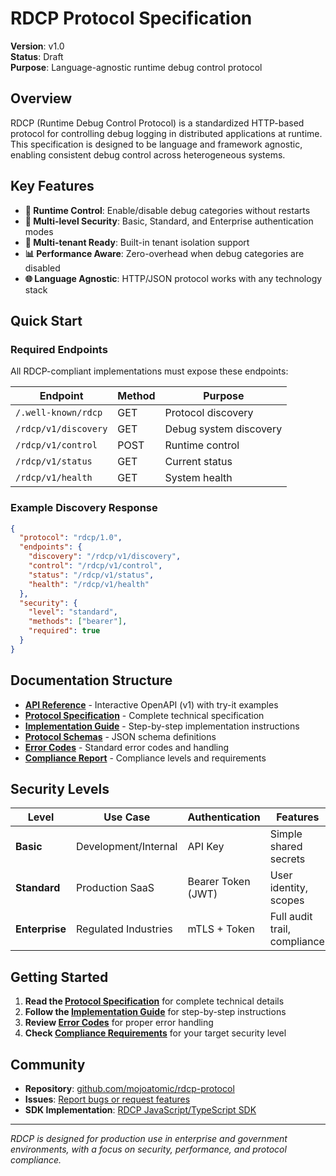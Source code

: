 # RDCP Protocol Specification

**Version**: v1.0  
**Status**: Draft  
**Purpose**: Language-agnostic runtime debug control protocol

## Overview

RDCP (Runtime Debug Control Protocol) is a standardized HTTP-based protocol for controlling debug logging in distributed applications at runtime. This specification is designed to be language and framework agnostic, enabling consistent debug control across heterogeneous systems.

## Key Features

- **🚀 Runtime Control**: Enable/disable debug categories without restarts
- **🔐 Multi-level Security**: Basic, Standard, and Enterprise authentication modes  
- **🏢 Multi-tenant Ready**: Built-in tenant isolation support
- **📊 Performance Aware**: Zero-overhead when debug categories are disabled
- **🌐 Language Agnostic**: HTTP/JSON protocol works with any technology stack

## Quick Start

### Required Endpoints

All RDCP-compliant implementations must expose these endpoints:

| Endpoint | Method | Purpose |
|----------|--------|---------|
| `/.well-known/rdcp` | GET | Protocol discovery |
| `/rdcp/v1/discovery` | GET | Debug system discovery |
| `/rdcp/v1/control` | POST | Runtime control |
| `/rdcp/v1/status` | GET | Current status |
| `/rdcp/v1/health` | GET | System health |

### Example Discovery Response

```json
{
  "protocol": "rdcp/1.0",
  "endpoints": {
    "discovery": "/rdcp/v1/discovery",
    "control": "/rdcp/v1/control",
    "status": "/rdcp/v1/status",
    "health": "/rdcp/v1/health"
  },
  "security": {
    "level": "standard",
    "methods": ["bearer"],
    "required": true
  }
}
```

## Documentation Structure

- **[API Reference](/api/)** - Interactive OpenAPI (v1) with try-it examples
- **[Protocol Specification](rdcp-protocol-specification.md)** - Complete technical specification
- **[Implementation Guide](rdcp-implementation-guide.md)** - Step-by-step implementation instructions
- **[Protocol Schemas](protocol-schemas.md)** - JSON schema definitions
- **[Error Codes](error-codes.md)** - Standard error codes and handling
- **[Compliance Report](PROTOCOL-COMPLIANCE-REPORT.md)** - Compliance levels and requirements

## Security Levels

| Level | Use Case | Authentication | Features |
|-------|----------|----------------|----------|
| **Basic** | Development/Internal | API Key | Simple shared secrets |
| **Standard** | Production SaaS | Bearer Token (JWT) | User identity, scopes |
| **Enterprise** | Regulated Industries | mTLS + Token | Full audit trail, compliance |

## Getting Started

1. **Read the [Protocol Specification](rdcp-protocol-specification.md)** for complete technical details
2. **Follow the [Implementation Guide](rdcp-implementation-guide.md)** for step-by-step instructions  
3. **Review [Error Codes](error-codes.md)** for proper error handling
4. **Check [Compliance Requirements](PROTOCOL-COMPLIANCE-REPORT.md)** for your target security level

## Community

- **Repository**: [github.com/mojoatomic/rdcp-protocol](https://github.com/mojoatomic/rdcp-protocol)
- **Issues**: [Report bugs or request features](https://github.com/mojoatomic/rdcp-protocol/issues)
- **SDK Implementation**: [RDCP JavaScript/TypeScript SDK](https://github.com/mojoatomic/rdcp)

---

*RDCP is designed for production use in enterprise and government environments, with a focus on security, performance, and protocol compliance.*
